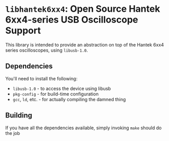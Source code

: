 # `libhantek6xx4`: Open Source Hantek 6xx4-series USB Oscilloscope Support

This library is intended to provide an abstraction on top of the Hantek 6xx4 series oscilloscopes, using `libusb-1.0`.

## Dependencies
You'll need to install the following:
 * `libusb-1.0` - to access the device using libusb
 * `pkg-config` - for build-time configuration
 * `gcc`, `ld`, etc. - for actually compiling the damned thing

## Building
If you have all the dependencies available, simply invoking `make` should do the job
